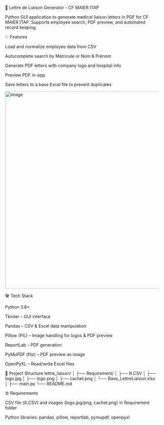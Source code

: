 📝 Lettre de Liaison Generator - CF MAIER ITAP

Python GUI application to generate medical liaison letters in PDF for CF MAIER ITAP. Supports employee search, PDF preview, and automated record keeping.

✨ Features

Load and normalize employee data from CSV

Autocomplete search by Matricule or Nom & Prénom

Generate PDF letters with company logo and hospital info

Preview PDF in-app

Save letters to a base Excel file to prevent duplicates

<img width="915" height="646" alt="image" src="https://github.com/user-attachments/assets/f2a61f90-9d4a-4c30-a5cb-c10d539f8b99" />


🛠️ Tech Stack

Python 3.8+

Tkinter – GUI interface

Pandas – CSV & Excel data manipulation

Pillow (PIL) – Image handling for logos & PDF preview

ReportLab – PDF generation

PyMuPDF (fitz) – PDF preview as image

OpenPyXL – Read/write Excel files

📂 Project Structure
lettre_liaison/
│
├── Requirement/
│   ├── lll.CSV
│   ├── logo.jpg
│   ├── logo.png
│   ├── cachet.png
│   └── Base_LettreLiaison.xlsx
│
├── main.py
└── README.md

⚙️ Requirements

CSV file (lll.CSV) and images (logo.jpg/png, cachet.png) in Requirement folder

Python libraries: pandas, pillow, reportlab, pymupdf, openpyxl
